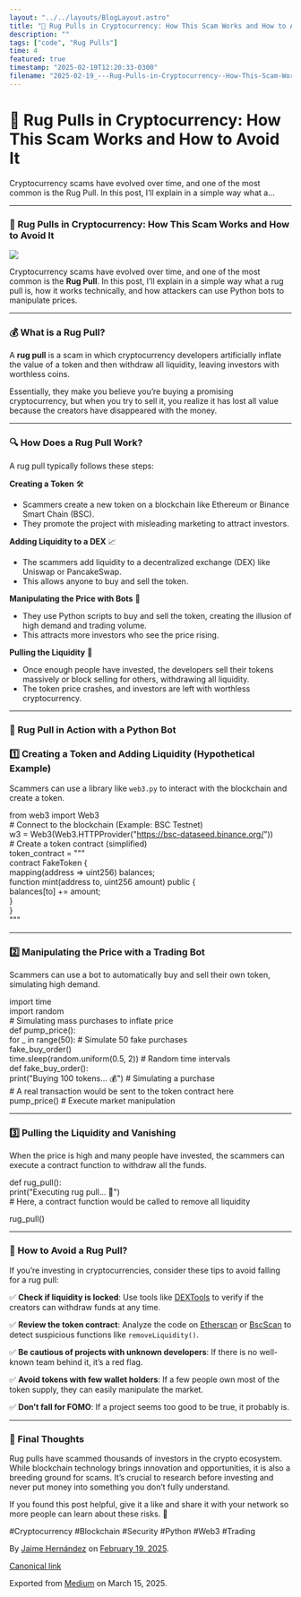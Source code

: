 ```yaml
---
layout: "../../layouts/BlogLayout.astro"
title: "🚨 Rug Pulls in Cryptocurrency: How This Scam Works and How to Avoid It"
description: ""
tags: ["code", "Rug Pulls"]
time: 4
featured: true
timestamp: "2025-02-19T12:20:33-0300"
filename: "2025-02-19_---Rug-Pulls-in-Cryptocurrency--How-This-Scam-Works-and-How-to-Avoid-It-ea427349ec9f"
---
```


🚨 Rug Pulls in Cryptocurrency: How This Scam Works and How to Avoid It
=======================================================================

Cryptocurrency scams have evolved over time, and one of the most common is the Rug Pull. In this post, I’ll explain in a simple way what a…

* * *

### 🚨 Rug Pulls in Cryptocurrency: How This Scam Works and How to Avoid It

![](https://cdn-images-1.medium.com/max/800/1*ya-GCYw26lgmyj4cCL4rhg.jpeg)

Cryptocurrency scams have evolved over time, and one of the most common is the **Rug Pull**. In this post, I’ll explain in a simple way what a rug pull is, how it works technically, and how attackers can use Python bots to manipulate prices.

* * *

### 💰 What is a Rug Pull?

A **rug pull** is a scam in which cryptocurrency developers artificially inflate the value of a token and then withdraw all liquidity, leaving investors with worthless coins.

Essentially, they make you believe you’re buying a promising cryptocurrency, but when you try to sell it, you realize it has lost all value because the creators have disappeared with the money.

* * *

### 🔍 How Does a Rug Pull Work?

A rug pull typically follows these steps:

**Creating a Token** 🛠️

*   Scammers create a new token on a blockchain like Ethereum or Binance Smart Chain (BSC).
*   They promote the project with misleading marketing to attract investors.

**Adding Liquidity to a DEX** 📈

*   The scammers add liquidity to a decentralized exchange (DEX) like Uniswap or PancakeSwap.
*   This allows anyone to buy and sell the token.

**Manipulating the Price with Bots** 🤖

*   They use Python scripts to buy and sell the token, creating the illusion of high demand and trading volume.
*   This attracts more investors who see the price rising.

**Pulling the Liquidity** 💸

*   Once enough people have invested, the developers sell their tokens massively or block selling for others, withdrawing all liquidity.
*   The token price crashes, and investors are left with worthless cryptocurrency.

* * *

### 🤖 Rug Pull in Action with a Python Bot

### 1️⃣ Creating a Token and Adding Liquidity (Hypothetical Example)

Scammers can use a library like `web3.py` to interact with the blockchain and create a token.

from web3 import Web3  
\# Connect to the blockchain (Example: BSC Testnet)  
w3 = Web3(Web3.HTTPProvider("https://bsc-dataseed.binance.org/"))  
\# Create a token contract (simplified)  
token\_contract = """  
contract FakeToken {  
    mapping(address => uint256) balances;  
    function mint(address to, uint256 amount) public {  
        balances\[to\] += amount;  
    }  
}  
"""

* * *

### 2️⃣ Manipulating the Price with a Trading Bot

Scammers can use a bot to automatically buy and sell their own token, simulating high demand.

import time  
import random  
\# Simulating mass purchases to inflate price  
def pump\_price():  
    for \_ in range(50):  \# Simulate 50 fake purchases  
        fake\_buy\_order()  
        time.sleep(random.uniform(0.5, 2))  \# Random time intervals  
def fake\_buy\_order():  
    print("Buying 100 tokens... 💰")  \# Simulating a purchase  
    \# A real transaction would be sent to the token contract here  
pump\_price()  \# Execute market manipulation

* * *

### 3️⃣ Pulling the Liquidity and Vanishing

When the price is high and many people have invested, the scammers can execute a contract function to withdraw all the funds.

def rug\_pull():  
    print("Executing rug pull... 🚨")  
    \# Here, a contract function would be called to remove all liquidity  
  
rug\_pull()

* * *

### 🚨 How to Avoid a Rug Pull?

If you’re investing in cryptocurrencies, consider these tips to avoid falling for a rug pull:

✅ **Check if liquidity is locked**: Use tools like [DEXTools](https://www.dextools.io/) to verify if the creators can withdraw funds at any time.

✅ **Review the token contract**: Analyze the code on [Etherscan](https://etherscan.io/) or [BscScan](https://bscscan.com/) to detect suspicious functions like `removeLiquidity()`.

✅ **Be cautious of projects with unknown developers**: If there is no well-known team behind it, it’s a red flag.

✅ **Avoid tokens with few wallet holders**: If a few people own most of the token supply, they can easily manipulate the market.

✅ **Don’t fall for FOMO**: If a project seems too good to be true, it probably is.

* * *

### 🎯 Final Thoughts

Rug pulls have scammed thousands of investors in the crypto ecosystem. While blockchain technology brings innovation and opportunities, it is also a breeding ground for scams. It’s crucial to research before investing and never put money into something you don’t fully understand.

If you found this post helpful, give it a like and share it with your network so more people can learn about these risks. 🚀

#Cryptocurrency #Blockchain #Security #Python #Web3 #Trading

By [Jaime Hernández](https://medium.com/@devjaime) on [February 19, 2025](https://medium.com/p/ea427349ec9f).

[Canonical link](https://medium.com/@devjaime/rug-pulls-in-cryptocurrency-how-this-scam-works-and-how-to-avoid-it-ea427349ec9f)

Exported from [Medium](https://medium.com) on March 15, 2025.